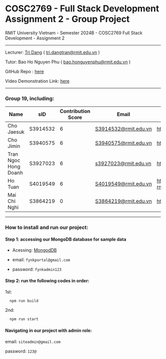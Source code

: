 # COSC2769 - Full Stack Development Assignment 2 - Group Project

RMIT University Vietnam - Semester 2024B - COSC2769 Full Stack Development - Assignment 2
***
Lecturer: [Tri Dang](https://github.com/TriDang) ( tri.dangtran@rmit.edu.vn )

Tutor: Bao Ho Nguyen Phu ( bao.honguyenphu@rmit.edu.vn )

GitHub Repo : [here](https://github.com/tuan-ho-rmit/-cosc2769-asm2)

Video Demonstration Link: [here](https://rmiteduau-my.sharepoint.com/:v:/g/personal/s3940575_rmit_edu_vn/EYJrJiSgAStMqeO0Dqbyxn8BtkJdnhYGfPHuLML8St8-LQ?nav=eyJyZWZlcnJhbEluZm8iOnsicmVmZXJyYWxBcHAiOiJTdHJlYW1XZWJBcHAiLCJyZWZlcnJhbFZpZXciOiJTaGFyZURpYWxvZy1MaW5rIiwicmVmZXJyYWxBcHBQbGF0Zm9ybSI6IldlYiIsInJlZmVycmFsTW9kZSI6InZpZXcifX0%3D&e=PkKR4h)

***

### Group 19, including:

| Name                 | sID      | Contribution Score | Email                | Github                          |
|----------------------|----------|--------------------|----------------------|---------------------------------|
| Cho Jaesuk           | S3914532 | 6                  | S3914532@rmit.edu.vn | https://github.com/ChoJaesuk    |
| Cho Jimin            | S3940575 | 6                  | S3940575@rmit.edu.vn | https://github.com/Jimin76      |
| Tran Ngoc Hong Doanh | S3927023 | 6                  | s3927023@rmit.edu.vn | https://github.com/yoantran     |
| Ho Tuan              | S4019549 | 6                  | S4019549@rmit.edu.vn | https://github.com/tuan-ho-rmit |
| Mai Chi Nghi         | S3864219 | 0                  | S3864219@rmit.edu.vn | https://github.com/chinghi      |

***

### How to install and run our project:


#### Step 1: accessing our MongoDB database for sample data
- Acessing: [MongodDB](https://account.mongodb.com/account/login)

- email: ```fynkportal@gmail.com```

- password: ```fynkadmin123```

#### Step 2: run the following codes in order:
1st:
```bash
  npm run build
```
2nd:
```bash
  npm run start
```


#### Navigating in our project with admin role:

email: ```siteadmin@gmail.com```

password: ```123@```
